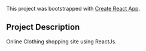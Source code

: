 This project was bootstrapped with [Create React App](https://github.com/facebook/create-react-app).

## Project Description

Online Clothing shopping site using ReactJs.